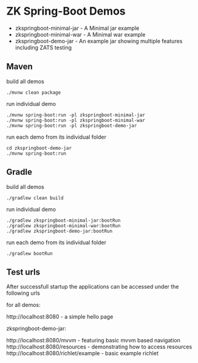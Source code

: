 # ZK Spring-Boot Demos

* zkspringboot-minimal-jar - A Minimal jar example
* zkspringboot-minimal-war - A Minimal war example
* zkspringboot-demo-jar - An example jar showing multiple features including ZATS testing

## Maven

build all demos

    ./mvnw clean package

run individual demo
    
    ./mvnw spring-boot:run -pl zkspringboot-minimal-jar
    ./mvnw spring-boot:run -pl zkspringboot-minimal-war
    ./mvnw spring-boot:run -pl zkspringboot-demo-jar

run each demo from its individual folder

    cd zkspringboot-demo-jar
    ./mvnw spring-boot:run
    
## Gradle

build all demos
    
    ./gradlew clean build

run individual demo
    
    ./gradlew zkspringboot-minimal-jar:bootRun
    ./gradlew zkspringboot-minimal-war:bootRun
    ./gradlew zkspringboot-demo-jar:bootRun

run each demo from its individual folder

    ./gradlew bootRun
    
## Test urls

After successfull startup the applications can be accessed under the following urls

for all demos: 

http://localhost:8080 - a simple hello page

zkspringboot-demo-jar:

http://localhost:8080/mvvm - featuring basic mvvm based navigation
http://localhost:8080/resources - demonstrating how to access resources
http://localhost:8080/richlet/example - basic example richlet
